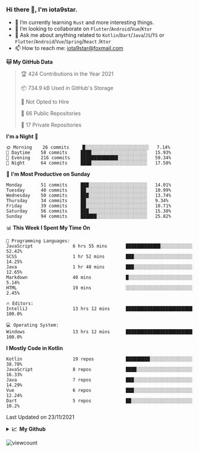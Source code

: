 ### Hi there 👋, I'm iota9star.

- 🌱 I’m currently learning `Rust` and more interesting things.
- 👯 I’m looking to collaborate on `Flutter`/`Android`/`Vue`/`Ktor`
- 💬 Ask me about anything related to `Kotlin`/`Dart`/`Java`/`JS`/`TS` or `Flutter`/`Android`/`Vue`/`Spring`/`React`
  /`Ktor`
- 📫 How to reach me: [iota9star@foxmail.com](iota9star@foxmail.com)



<!--START_SECTION:waka-->
**🐱 My GitHub Data** 

> 🏆 424 Contributions in the Year 2021
 > 
> 📦 734.9 kB Used in GitHub's Storage 
 > 
> 🚫 Not Opted to Hire
 > 
> 📜 66 Public Repositories 
 > 
> 🔑 17 Private Repositories  
 > 
**I'm a Night 🦉** 

```text
🌞 Morning    26 commits     █░░░░░░░░░░░░░░░░░░░░░░░░   7.14% 
🌆 Daytime    58 commits     ████░░░░░░░░░░░░░░░░░░░░░   15.93% 
🌃 Evening    216 commits    ██████████████░░░░░░░░░░░   59.34% 
🌙 Night      64 commits     ████░░░░░░░░░░░░░░░░░░░░░   17.58%

```
📅 **I'm Most Productive on Sunday** 

```text
Monday       51 commits     ███░░░░░░░░░░░░░░░░░░░░░░   14.01% 
Tuesday      40 commits     ██░░░░░░░░░░░░░░░░░░░░░░░   10.99% 
Wednesday    50 commits     ███░░░░░░░░░░░░░░░░░░░░░░   13.74% 
Thursday     34 commits     ██░░░░░░░░░░░░░░░░░░░░░░░   9.34% 
Friday       39 commits     ██░░░░░░░░░░░░░░░░░░░░░░░   10.71% 
Saturday     56 commits     ███░░░░░░░░░░░░░░░░░░░░░░   15.38% 
Sunday       94 commits     ██████░░░░░░░░░░░░░░░░░░░   25.82%

```


📊 **This Week I Spent My Time On** 

```text
💬 Programming Languages: 
JavaScript               6 hrs 55 mins       █████████████░░░░░░░░░░░░   52.42% 
SCSS                     1 hr 52 mins        ███░░░░░░░░░░░░░░░░░░░░░░   14.25% 
Java                     1 hr 40 mins        ███░░░░░░░░░░░░░░░░░░░░░░   12.65% 
Markdown                 40 mins             █░░░░░░░░░░░░░░░░░░░░░░░░   5.14% 
HTML                     19 mins             ░░░░░░░░░░░░░░░░░░░░░░░░░   2.45%

🔥 Editors: 
IntelliJ                 13 hrs 12 mins      █████████████████████████   100.0%

💻 Operating System: 
Windows                  13 hrs 12 mins      █████████████████████████   100.0%

```

**I Mostly Code in Kotlin** 

```text
Kotlin                   19 repos            █████████░░░░░░░░░░░░░░░░   38.78% 
JavaScript               8 repos             ████░░░░░░░░░░░░░░░░░░░░░   16.33% 
Java                     7 repos             ███░░░░░░░░░░░░░░░░░░░░░░   14.29% 
Vue                      6 repos             ███░░░░░░░░░░░░░░░░░░░░░░   12.24% 
Dart                     5 repos             ██░░░░░░░░░░░░░░░░░░░░░░░   10.2%

```



 Last Updated on 23/11/2021
<!--END_SECTION:waka-->

<details>
  <summary><b>📈&nbsp;&nbsp;My Github</b></summary>
  <br>
  <img src='https://github-profile-trophy.vercel.app/?username=iota9star'>
  <img src='https://bad-apple-github-readme.vercel.app/api?show_bg=1&username=iota9star&hide_title=true'>
  <img src='http://cr-skills-chart-widget.azurewebsites.net/api/api?username=iota9star'>
</details>


![viewcount](https://count.getloli.com/get/@iota9star?theme=rule34)
